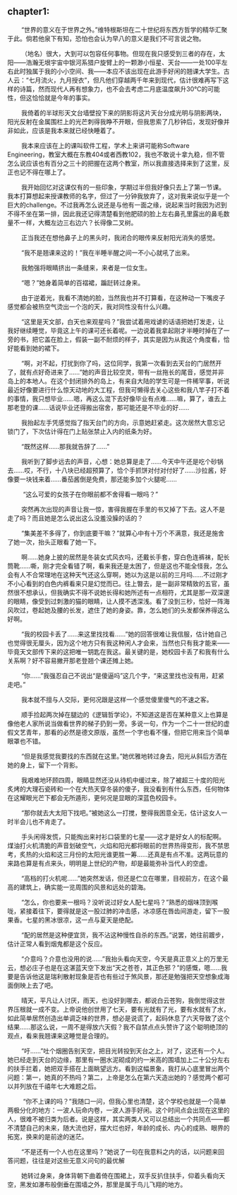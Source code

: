 ## chapter1:

        “世界的意义在于世界之外。”维特根斯坦在二十世纪将东西方哲学的精华汇聚于此。倘若他泉下有知，恐怕也会认为早八的意义是我们不可言说之物。

        （地名）很大，大到可以包容任何事物。但现在我只感受到三者的存在，太阳——浩瀚无垠宇宙中银河系猎户旋臂上的一颗渺小恒星、天台——一处100平左右此时独属于我的小小空间、我——本应不该出现在此游手好闲的翘课大学生。古人云：“七月流火，九月授衣”，但凡他们穿越两千年来到现代，估计很难再写下这样的诗篇，然而现代人再有想象力，也不会去考虑二月底温度飙升30℃的可能性，但这恰恰就是今年的事实。

        我倚着的半球形天文台墙壁投下来的阴影将这片天台分成光明与阴影两块，阳光反射在金属围栏上的光芒刺得我睁不开眼，但我思索了几秒钟后，发现好像并非如此，应该是我本来就已经快睡着了。

        我本来应该在上的课叫软件工程，学术上来讲可能称Software Engineering，教室大概在东教404或者西教102，我也不敢说十拿九稳，但不管怎么说应该也有百分之三十的把握在这两个教室，所以我直接选择来到了这里，反正也记不得在哪上了。

        我开始回忆对这课仅有的一些印象，学期过半但我好像只去上了第一节课。我本打算想起来授课教师的名字，但过了一分钟我放弃了，这对我来说似乎是一个巨大的challenge。不过我再怎么说还是与他有一面之缘，说起来当时我因为迟到不得不坐在第一排，因此我还记得清楚看到他肥硕的脸上左右鼻孔里露出的鼻毛数量不一样，大概左边三右边六？长得像二叉树。

        正当我还在想他鼻子上的黑头时，我闭合的眼传来反射阳光消失的感觉。

        “我不是翘课来这的！”我在半睡半醒之间一不小心就吼了出来。

        我勉强将眼睛挤出一条缝来，来者是一位女生。

        “嗯？”她身着简单的百褶裙，蹁跹转过身来。

        由于逆着光，我看不清她的脸，当然我也并不打算看，在这种动一下嘴皮子感觉都会被热空气烫出一个泡的天，我对同性没有什么兴趣。

        “这里是天文部，白天也来观星吗？”我尝试着用戏谑的话语把她打发走，让我好继续睡觉，毕竟这上午的课可还长着呢。一边说着我拿起刚才半睡时掉在了一旁的书，把它盖在脸上，假装一副不耐烦的样子，其实是因为从我这个角度看，恰好能看到她的裙下。

        “啊，对不起，打扰到你了吗，这位同学，我第一次看到去天台的门居然开了，就有点好奇进来了……”她的声音比较空灵，带有一丝拖长的尾音，感觉并非岛上的本地人。在这个封闭排外的岛上，有来自大陆的学生可是一件稀罕事，听说最近好像要进行什么惊天动地的大工程，但我可懒得去关心这些和我八竿子打不着的事情，我只想毕业……嗯，再这么混下去好像毕业有点难……嘛，算了，谁去上那老登的课……话说毕业还得搬出宿舍，那可能还是不毕业的好……

        我抬起左手凭感觉指了指天台门的方向，示意她赶紧走。这次居然大意忘记锁门了，下次估计得在门上贴张禁止入内的纸条为好。

        “既然这样……那我就告辞了……”

         我听到了脚步远去的声音，心想：她总算是走了……今天中午还是吃个砂锅去……哎，不行，十八块已经超预算了，恰个手抓饼对付对付好了……沙拉酱，好像要一块钱来着……番茄酱倒是免费，那还能多加个火腿呢……

         “这么可爱的女孩子在你眼前都不舍得看一眼吗？”

        突然再次出现的声音让我一惊，害得我握在手里的书又掉了下去。这人不是走了吗？而且她是怎么说出这么没羞没臊的话的？

        “集美差不多得了，你到底要干嘛？”就算心中有十万个不满意，我还是施舍了她一次，抬头正眼看了她一下。

        啊……她身上披的居然是冬装女式风衣吗，还戴长手套，穿白色连裤袜，配长筒靴……嘶，刚才完全看错了啊，看来我还是太困了，但是这也不能全怪我，怎么会有人不合常理地在这种天气还这么穿啊，她以为这是以前的三月吗……不过刚才不小心看到的白色内裤看来只是幻觉而已。往上暼去，是一副非常精致的五官，虽然很不想承认，但我确实不得不说她长得和她所述有一点相符，尤其是那一双深邃的眼睛，像受到过刺激的猫的眼睛，让人摸不透深浅。看了没到三秒，恰好一阵海风吹过，卷起她及腰的长发，遮住了她的身姿。靠，怎么她们的头发都保养得这么好啊。

        “我的校园卡丢了……来这里找找看……”她的回答很难让我信服，估计她自己也觉得很无厘头，因为这个地方只有我这种闲人才会来，当然也只有我才能来——毕竟天文部传下来的这把唯一钥匙在我这。最关键的是，她校园卡丢了和我有什么关系啊？好不容易撇开那老登翘个课还摊上她。

        “你……”我强忍自己不说出“是傻逼吗”这几个字，“来这里找也没有用，赶紧走吧。”

        我本就不擅与人交际，更何况跟是这样一个感觉傻里傻气的不速之客。

        顺手捡起两次掉在腿边的《逻辑哲学论》，不知道这是否在某种意义上也算是像他老人家所说当做看世界的梯子扔到一旁。多说一句，作为一个二十一世纪的虚假文艺青年，那看的必然是德文原版，虽然一个字也看不懂，但把它用来当个简单眼罩也不错。

        “但是我感觉我要找的东西就在这里。”她优雅地转过身去，阳光从斜后方洒在她的身上，留下一个背影。

        我艰难地环顾四周，眼睛显然还没从待机中缓过来，除了被超三十度的阳光炙烤的大理石瓷砖和一个在大热天穿冬装的傻子，我没看到有什么东西，任何物体在这耀眼光芒下都会无所遁形，更何况是显眼的深蓝色校园卡。

        “那你就去大太阳下找吧。”被她这么一打搅，整得我困意全无，估计这女人一时半会儿也不肯走了。

        手头闲得发慌，只能掏出来衬衫口袋里的七星——这才是好女人的标配啊。煤油打火机清脆的声音划破空气，火焰和阳光都将眼前的世界热得变形，我不禁思考，炙热的火焰和这三月份的太阳光谁更胜一筹……还真是有点不准。这两玩意的来路也算是有点来头，明明是上世纪的产物，却是最能弥补当代人的空虚。

        “高档的打火机呢……”她突然发话，但还是伫立在哪里，目视前方，在这个最高的建筑上，确实能一览周围的风景和远处的碧海。

        “怎么，你也要来一根吗？没听说过好女人配七星吗？”熟悉的烟味顶到喉咙，紧接着往下，要得就是这一股过肺的冲击感，冰凉感在唇齿间游走，留下一股果香。七星的黑冰很凉，这一点与夏天是绝配。

        “配的居然是这种便宜货，我不沾这种慢性自杀的东西。”说罢，她往前踱步，估计正常人看到烟鬼都是这个反应。

        “介意吗？介意也没用的说……”我抬头看向天空，今天是真正意义上的万里无云，想必庄子也是在这湛蓝天空下发出“天之苍苍，其正色邪？”的感慨，嗯……我要是告诉他这是瑞利散射现象是否也有些过于煞风景，那还是勉强把天空想象成海面倒映上去了吧。

        晴天，平凡让人讨厌，雨天，也没好到哪去，都说白云苍狗，我倒觉得这世界压根就一成不变。上帝说他创世用了七天，要有光就有了光，要有水就有了水，如此简单居然创造出单调乏味的世界，想必是说谎了，起码休息了六天导致了这个结果……那这么说，一周不是得放六天假？我不自禁点点头赞许了这个聪明绝顶的观点，看来我翘课来这睡觉是合理的。

        “吁……”吐个烟圈告别天空，把目光转投到天台之上，对了，这还有一个人。她已经走到天台的边缘，那里有一圈水泥砌成的约一米高的围墙加上二十公分左右的扶手拦着，她把双手搭在上面眺望远方。看到这幅景象，我打从心底里冒出两个问题：第一，她真的不热吗？第二，上帝是怎么在第六天造出她的？感觉两个都可以并列放在千禧年七大难题之后。

         “你不上课的吗？”我随口一问，但我心里也清楚，这个学校也就是一个简单两极分化的地方：一波人玩命内卷，一波人游手好闲。这个时间点会出现在这里的人，很难不被归类为后者。说是这样，其实两类人又可以总结出一个共同点——都不清楚自己的未来，随大流也好，摆大烂也好，年龄的成长、内心的成熟、眼界的拓宽，换来的是前途的迷茫。

        “不是还有一个人也在这里吗？”她说了一句在我意料之内的话，以问题来回答问题，往往是对这些无意义问句的最优解

        她转过身来，身体背朝下曲着倚在围裙上，双手反扒住扶手，仰着头看向天空，黑发如瀑布般倒垂在围墙之外，那里是属于鸟儿飞翔的地方。